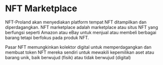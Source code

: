 # NFT Marketplace

NFT-Proland akan menyediakan platform tempat NFT ditampilkan dan diperdagangkan. NFT marketplace adalah marketplace atau situs NFT yang berfungsi seperti Amazon atau eBay untuk menjual atau membeli berbagai barang tetapi berfokus pada produk NFT.

Pasar NFT memungkinkan kolektor digital untuk memperdagangkan dan membuat token NFT mereka sendiri untuk mewakili kepemilikan aset atau barang unik, baik berwujud (fisik) atau tidak berwujud (digital)
